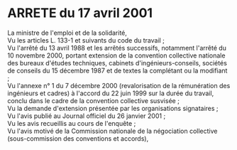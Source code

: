 # ARRETE du 17 avril 2001

La ministre de l'emploi et de la solidarité,  
 Vu les articles L. 133-1 et suivants du code du travail ;  
 Vu l'arrêté du 13 avril 1988 et les arrêtés successifs, notamment l'arrêté du 10 novembre 2000, portant extension de la convention collective nationale des bureaux d'études techniques, cabinets d'ingénieurs-conseils, sociétés de conseils du 15 décembre 1987 et de textes la complétant ou la modifiant ;  
 Vu l'annexe n° 1 du 7 décembre 2000 (revalorisation de la rémunération des ingénieurs et cadres) à l'accord du 22 juin 1999 sur la durée du travail, conclu dans le cadre de la convention collective susvisée ;  
 Vu la demande d'extension présentée par les organisations signataires ;  
 Vu l'avis publié au Journal officiel du 26 janvier 2001 ;  
 Vu les avis recueillis au cours de l'enquête ;  
 Vu l'avis motivé de la Commission nationale de la négociation collective (sous-commission des conventions et accords),  
